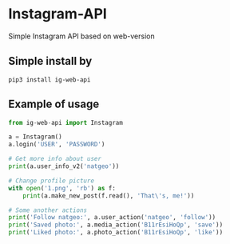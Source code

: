 # Instagram-API
Simple Instagram API based on web-version

## Simple install by
`pip3 install ig-web-api`

## Example of usage
```python
from ig-web-api import Instagram

a = Instagram()
a.login('USER', 'PASSWORD')

# Get more info about user
print(a.user_info_v2('natgeo'))

# Change profile picture
with open('1.png', 'rb') as f:
    print(a.make_new_post(f.read(), 'That\'s, me!'))

# Some another actions
print('Follow natgeo:', a.user_action('natgeo', 'follow'))
print('Saved photo:', a.media_action('B11rEsiHoQp', 'save'))
print('Liked photo:', a.photo_action('B11rEsiHoQp', 'like'))

```

